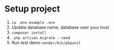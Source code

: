 # Setup project

1.  `cp .env.example .env`
2. Update database name, database user your host
3. ` composer install `
4. ` php artisan migrate --seed`
5. Run test demo
`vendor/bin/phpunit `
